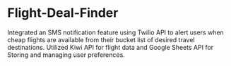 # Flight-Deal-Finder
Integrated an SMS notification feature using Twilio API to alert users when cheap flights are available from their bucket list of desired travel destinations. Utilized Kiwi API for flight data and Google Sheets API for Storing and managing user preferences.
